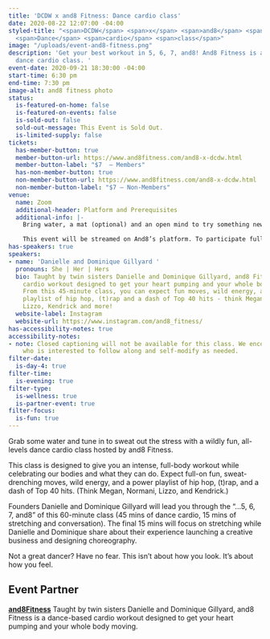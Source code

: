 ```yaml
---
title: 'DCDW x and8 Fitness: Dance cardio class'
date: 2020-08-22 12:07:00 -04:00
styled-title: "<span>DCDW</span> <span>x</span> <span>and8</span> <span>Fitness:</span>
  <span>Dance</span> <span>cardio</span> <span>class</span>"
image: "/uploads/event-and8-fitness.png"
description: 'Get your best workout in 5, 6, 7, and8! And8 Fitness is a 45-minute
  dance cardio class. '
event-date: 2020-09-21 18:30:00 -04:00
start-time: 6:30 pm
end-time: 7:30 pm
image-alt: and8 fitness photo
status:
  is-featured-on-home: false
  is-featured-on-events: false
  is-sold-out: false
  sold-out-message: This Event is Sold Out.
  is-limited-supply: false
tickets:
  has-member-button: true
  member-button-url: https://www.and8fitness.com/and8-x-dcdw.html
  member-button-label: "$7  — Members"
  has-non-member-button: true
  non-member-button-url: https://www.and8fitness.com/and8-x-dcdw.html
  non-member-button-label: "$7 — Non-Members"
venue:
  name: Zoom
  additional-header: Platform and Prerequisites
  additional-info: |-
    Bring water, a mat (optional) and an open mind to try something new!

    This event will be streamed on And8’s platform. To participate fully, attendees should join via computer, tablet, or mobile device on a network with enough bandwidth to support video streaming.
has-speakers: true
speakers:
- name: 'Danielle and Dominique Gillyard '
  pronouns: She | Her | Hers
  bio: Taught by twin sisters Danielle and Dominique Gillyard, and8 Fitness is a dance-based
    cardio workout designed to get your heart pumping and your whole body moving.
    From this 45-minute class, you can expect fun moves, wild energy, and a power
    playlist of hip hop, (t)rap and a dash of Top 40 hits - think Megan, Normani,
    Lizzo, Kendrick and more!
  website-label: Instagram
  website-url: https://www.instagram.com/and8_fitness/
has-accessibility-notes: true
accessibility-notes:
- note: Closed captioning will not be available for this class. We encourage anyone
    who is interested to follow along and self-modify as needed.
filter-date:
  is-day-4: true
filter-time:
  is-evening: true
filter-type:
  is-wellness: true
  is-partner-event: true
filter-focus:
  is-fun: true
---
```


Grab some water and tune in to sweat out the stress with a wildly fun, all-levels dance cardio class hosted by and8 Fitness.

This class is designed to give you an intense, full-body workout while celebrating our bodies and what they can do. Expect full-on fun, sweat-drenching moves, wild energy, and a power playlist of hip hop, (t)rap, and a dash of Top 40 hits. (Think Megan, Normani, Lizzo, and Kendrick.)

Founders Danielle and Dominique Gillyard will lead you through the “...5, 6, 7, and8” of this 60-minute class (45 mins of dance cardio, 15 mins of stretching and conversation). The final 15 mins will focus on stretching while Danielle and Dominique share about their experience launching a creative business and designing choreography.

Not a great dancer? Have no fear. This isn’t about how you look. It’s about how you feel.

## Event Partner
**[and8Fitness](https://www.and8fitness.com/)**
Taught by twin sisters Danielle and Dominique Gillyard, and8 Fitness is a dance-based cardio workout designed to get your heart pumping and your whole body moving.
